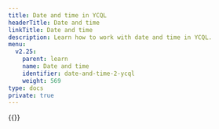 ```yaml
---
title: Date and time in YCQL
headerTitle: Date and time
linkTitle: Date and time
description: Learn how to work with date and time in YCQL.
menu:
  v2.25:
    parent: learn
    name: Date and time
    identifier: date-and-time-2-ycql
    weight: 569
type: docs
private: true
---
```

<!-- Page DISABLED for lack of content -->

{{<api-tabs>}}
